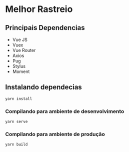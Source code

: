 # Melhor Rastreio

## Principais Dependencias

 - Vue JS
 - Vuex
 - Vue Router
 - Axios
 - Pug
 - Stylus
 - Moment
 

## Instalando dependecias
```
yarn install
```

### Compilando  para ambiente de desenvolvimento
```
yarn serve
```

### Compilando para ambiente de produção
```
yarn build
```
